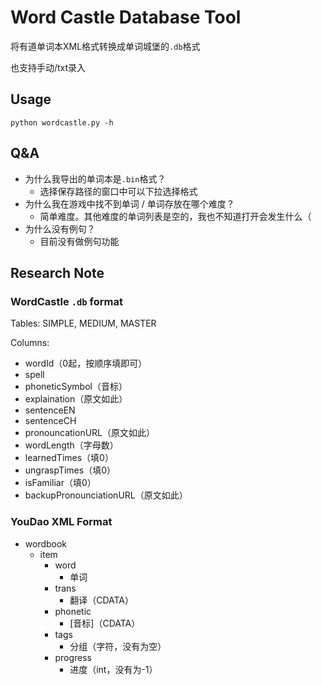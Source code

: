 # Word Castle Database Tool

将有道单词本XML格式转换成单词城堡的`.db`格式

也支持手动/txt录入

## Usage
```commandline
python wordcastle.py -h
```

## Q&A
* 为什么我导出的单词本是`.bin`格式？
    * 选择保存路径的窗口中可以下拉选择格式
* 为什么我在游戏中找不到单词 / 单词存放在哪个难度？
    * 简单难度。其他难度的单词列表是空的，我也不知道打开会发生什么（
* 为什么没有例句？
    * 目前没有做例句功能

## Research Note
### WordCastle `.db` format
Tables: SIMPLE, MEDIUM, MASTER

Columns:
* wordId（0起，按顺序填即可）
* spell
* phoneticSymbol（音标）
* explaination（原文如此）
* sentenceEN
* sentenceCH
* pronouncationURL（原文如此）
* wordLength（字母数）
* learnedTimes（填0）
* ungraspTimes（填0）
* isFamiliar（填0）
* backupPronounciationURL（原文如此）

### YouDao XML Format
* wordbook
    * item
        * word
            * 单词
        * trans
            * 翻译（CDATA）
        * phonetic
            * [音标]（CDATA）
        * tags
            * 分组（字符，没有为空）
        * progress
            * 进度（int，没有为-1）
